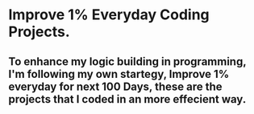 # Improve 1% Everyday Coding Projects. <br>
## To enhance my logic building in programming, I'm following my own startegy, Improve 1% everyday for next 100 Days, these are the projects that I coded in an more effecient way.